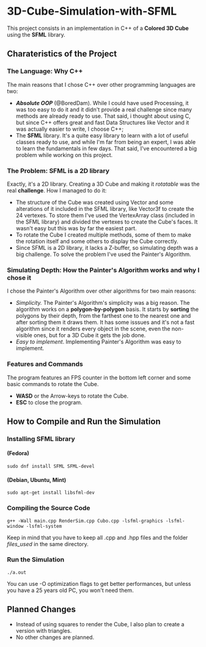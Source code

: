 # 3D-Cube-Simulation-with-SFML

This project consists in an implementation in C++ of a **Colored 3D Cube** using the **SFML** library.

## Charateristics of the Project
### The Language: Why C++
The main reasons that I chose C++ over other programming languages are two:

 - ***Absolute OOP*** (@BoredDam). While I could have used Processing, it was too easy to do it and it didn't provide a real challenge since many methods are already ready to use. That said, i thought about using C, but since C++ offers great and fast Data Structures like Vector and it was actually easier to write, I choose C++;
 - The **SFML** library. It's a quite easy library to learn with a lot of useful classes ready to use, and while I'm far from being an expert, I was able to learn the fundamentals in few days. That said, I've encountered a big problem while working on this project.

### The Problem: SFML is a 2D library
Exactly, it's a 2D library. Creating a 3D Cube and making it *rotatable* was the real **challenge**. How I managed to do it:

 - The structure of the Cube was created using Vector and some alterations of it included in the SFML library, like Vector3f to create the 24 vertexes. To store them I've used the VertexArray class
 (included in the SFML library) and divided the vertexes to create the Cube's faces. It wasn't easy but this was by far the easiest part.
 - To rotate the Cube I created multiple methods, some of them to make the rotation itself and some others to display the Cube correctly.
 - Since SFML is a 2D library, it lacks a Z-buffer, so simulating depth was a big challenge. To solve the problem I've used the Painter's Algorithm.

### Simulating Depth: How the Painter's Algorithm works and why I chose it
I chose the Painter's Algorithm over other algorithms for two main reasons:

- *Simplicity.* The Painter's Algorithm's simplicity was a big reason. The algorithm works on a **polygon-by-polygon** basis. It starts by **sorting** the polygons by their depth, from the farthest one to the nearest one and after sorting them it draws them. It has some isssues and it's not a fast algorithm since it renders every object in the scene, even the non-visible ones, but for a 3D Cube it gets the job done.
- *Easy to implement*. Implementing Painter's Algorithm was easy to implement. 

### Features and Commands
The program features an FPS counter in the bottom left corner and some basic commands to rotate the Cube.
- **WASD** or the Arrow-keys to rotate the Cube.
- **ESC** to close the program. 

## How to Compile and Run the Simulation
### Installing SFML library 

#### (Fedora)

```
sudo dnf install SFML SFML-devel
```
#### (Debian, Ubuntu, Mint)

```
sudo apt-get install libsfml-dev
```

### Compiling the Source Code

```
g++ -Wall main.cpp RenderSim.cpp Cubo.cpp -lsfml-graphics -lsfml-window -lsfml-system
```
Keep in mind that you have to keep all .cpp and .hpp files and the folder *files_used* in the same directory.
### Run the Simulation
```
./a.out
```
You can use -O optimization flags to get better performances, but unless you have a 25 years old PC, you won't need them.

## Planned Changes 
- Instead of using squares to render the Cube, I also plan to create a version with triangles.
- No other changes are planned.
